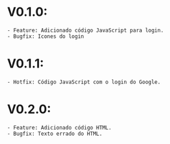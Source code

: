 # V0.1.0: 
    - Feature: Adicionado código JavaScript para login.
    - Bugfix: Icones do login
# V0.1.1:
    - Hotfix: Código JavaScript com o login do Google.

# V0.2.0:
    - Feature: Adicionado código HTML.
    - Bugfix: Texto errado do HTML.